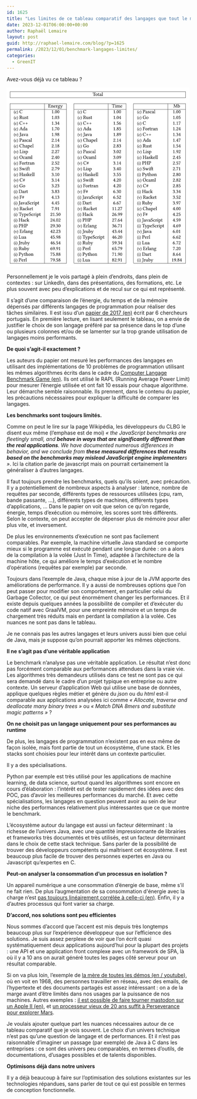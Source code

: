 ```yaml
---
id: 1625
title: "Les limites de ce tableau comparatif des langages que tout le monde a vu"
date: 2023-12-01T06:00:00+00:00
author: Raphaël Lemaire
layout: post
guid: http://raphael-lemaire.com/blog/?p=1625
permalink: /2023/12/01/benchmark-langages-limites/
categories:
  - GreenIT
---
```

Avez-vous déjà vu ce tableau ?

[<img loading="lazy"  src="/wp-content/uploads/2023/12/langages.jpg"  alt="Tableau comparant la consommation de CPU, mémoire et énergie de différents langages de programmation"  />](/wp-content/uploads/2023/12/langages.jpg)


Personnellement je le vois partagé à plein d’endroits, dans plein de contextes : sur LinkedIn, dans des présentations, des formations, etc. Le plus souvent avec peu d’explications et de recul sur ce qui est représenté.

Il s’agit d’une comparaison de l’énergie, du temps et de la mémoire dépensés par différents langages de programmation pour réaliser des tâches similaires. Il est issu d’un [papier de 2017 (en)](https://greenlab.di.uminho.pt/wp-content/uploads/2017/10/sleFinal.pdf) écrit par 6 chercheurs portugais. En première lecture, en lisant seulement le tableau, on a envie de justifier le choix de son langage préféré par sa présence dans le top d’une ou plusieurs colonnes et/ou de se lamenter sur la trop grande utilisation de langages moins performants.

**De quoi s’agit-il exactement ?**

Les auteurs du papier ont mesuré les performances des langages en utilisant des implémentations de 10 problèmes de programmation utilisant les mêmes algorithmes écrits dans le cadre du [Computer Langage Benchmark Game (en)](https://en.wikipedia.org/wiki/The_Computer_Language_Benchmarks_Game). Ils ont utilisé le RAPL (Running Average Power Limit) pour mesurer l’énergie utilisée et ont fait 10 essais pour chaque algorithme. Leur démarche semble raisonnable. Ils prennent, dans le contenu du papier, les précautions nécessaires pour expliquer la difficulté de comparer les langages.

**Les benchmarks sont toujours limités.**

Comme on peut le lire sur la page Wikipédia, les développeurs du CLBG le disent eux même (l’emphase est de moi) _« the JavaScript benchmarks are fleetingly small, and **behave in ways that are significantly different than the real applications**. We have documented numerous differences in behavior, and we conclude from **these measured differences that results based on the benchmarks may mislead JavaScript engine implementer**s »_. Ici la citation parle de javascript mais on pourrait certainement la généraliser à d’autres langages.

Il faut toujours prendre les benchmarks, quels qu’ils soient, avec précaution. Il y a potentiellement de nombreux aspects à analyser : latence, nombre de requêtes par seconde, différents types de ressources utilisées (cpu, ram, bande passante, …), différents types de machines, différents types d’applications, … Dans le papier on voit que selon ce qu’on regarde, énergie, temps d’exécution ou mémoire, les scores sont très différents. Selon le contexte, on peut accepter de dépenser plus de mémoire pour aller plus vite, et inversement.

De plus les environnements d’exécution ne sont pas facilement comparables. Par exemple, la machine virtuelle Java standard se comporte mieux si le programme est exécuté pendant une longue durée : on a alors de la compilation à la volée (Just In Time), adaptée à l’architecture de la machine hôte, ce qui améliore le temps d’exécution et le nombre d’opérations (requêtes par exemple) par seconde.

Toujours dans l’exemple de Java, chaque mise à jour de la JVM apporte des améliorations de performance. Il y a aussi de nombreuses options que l’on peut passer pour modifier son comportement, en particulier celui du Garbage Collector, ce qui peut énormément changer les performances. Et il existe depuis quelques années la possibilité de compiler et d’exécuter du code natif avec GraalVM, pour une empreinte mémoire et un temps de chargement très réduits mais en perdant la compilation à la volée. Ces nuances ne sont pas dans le tableau.

Je ne connais pas les autres langages et leurs univers aussi bien que celui de Java, mais je suppose qu’on pourrait apporter les mêmes objections.

**Il ne s’agit pas d’une véritable application**

Le benchmark n’analyse pas une véritable application. Le résultat n’est donc pas forcément comparable aux performances attendues dans la vraie vie. Les algorithmes très demandeurs utilisés dans ce test ne sont pas ce qui sera demandé dans le cadre d’un projet typique en entreprise ou autre contexte. Un serveur d’application Web qui utilise une base de données, applique quelques règles métier et génère du _json_ ou du _html_ est-il comparable aux applications analysées ici comme _« Allocate, traverse and deallocate many binary trees »_ ou _« Match DNA 8mers and substitute magic patterns »_ ?

**On ne choisit pas un langage uniquement pour ses performances au runtime**

De plus, les langages de programmation n’existent pas en eux même de façon isolée, mais font partie de tout un écosystème, d’une stack. Et les stacks sont choisies pour leur intérêt dans un contexte particulier. 

Il y a des spécialisations. 

Python par exemple est très utilisé pour les applications de machine learning, de data science, surtout quand les algorithmes sont encore en cours d’élaboration : l’intérêt est de tester rapidement des idées avec des POC, pas d’avoir les meilleures performances du marché. Et avec cette spécialisations, les langages en question peuvent avoir au sein de leur niche des performances relativement plus intéressantes que ce que montre le benchmark.

L’écosystème autour du langage est aussi un facteur déterminant : la richesse de l’univers Java, avec une quantité impressionnante de librairies et frameworks très documentés et très utilisés, est un facteur déterminant dans le choix de cette stack technique. Sans parler de la possibilité de trouver des développeurs compétents qui maîtrisent cet écosystème. Il est beaucoup plus facile de trouver des personnes expertes en Java ou Javascript qu’expertes en C.

**Peut-on analyser la consommation d’un processus en isolation ?**

Un appareil numérique a une consommation d’énergie de base, même s’il ne fait rien. De plus l’augmentation de sa consommation d'énergie avec la charge n’est [pas toujours linéairement corrélée à celle-ci (en)](http://csis.pace.edu/~marchese/SE765/Paper/Green3.pdf). Enfin, il y a d’autres processus qui font varier sa charge.



**D’accord, nos solutions sont peu efficientes**

Nous sommes d’accord que l’accent est mis depuis très longtemps beaucoup plus sur l’expérience développeur que sur l’efficience des solutions. Je suis assez perplexe de voir que l’on écrit quasi systématiquement deux applications aujourd’hui pour la plupart des projets : une API et une application front complexe avec un framework de SPA, là où il y a 10 ans on aurait généré toutes les pages côté serveur pour un résultat comparable. 

Si on va plus loin, l’exemple de [la mère de toutes les démos (en / youtube)](https://www.youtube.com/watch?v=yJDv-zdhzMY), où en voit en 1968, des personnes travailler en réseau, avec des emails, de l’hypertexte et des documents partagés est assez intéressant : on a de la marge avant d’être limités dans nos usages par la puissance de nos machines. Autres exemples : [il est possible de faire tourner mastodon sur un Apple II (en)](https://www.colino.net/wordpress/en/mastodon-for-apple-ii/), et [un processeur vieux de 20 ans suffit à Perseverance pour explorer Mars](https://www.numerama.com/sciences/692822-un-processeur-vieux-de-20-ans-suffit-a-perseverance-pour-explorer-mars.html).

Je voulais ajouter quelque part les nuances nécessaires autour de ce tableau comparatif que je vois souvent. Le choix d’un univers technique n’est pas qu’une question de langage et de performances. Et il n’est pas raisonnable d’imaginer un passage (par exemple) de Java à C dans les entreprises : ce sont des univers peu comparables, en termes d’outils, de documentations, d’usages possibles et de talents disponibles.

**Optimisons déjà dans notre univers**

Il y a déjà beaucoup à faire sur l’optimisation des solutions existantes sur les technologies répandues, sans parler de tout ce qui est possible en termes de conception fonctionnelle. 
 
